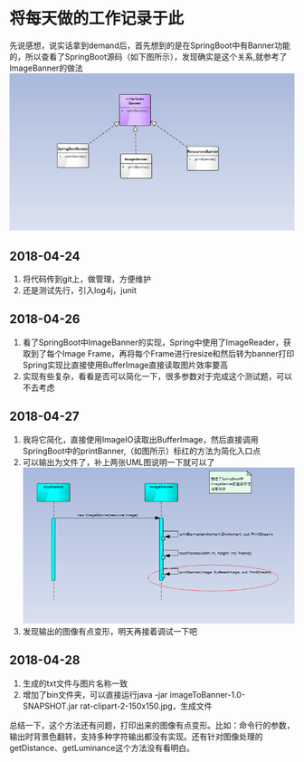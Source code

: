 # 将每天做的工作记录于此
先说感想，说实话拿到demand后，首先想到的是在SpringBoot中有Banner功能的，所以查看了SpringBoot源码（如下图所示），发现确实是这个关系,就参考了ImageBanner的做法
![SpringBoot中ImageBanner继承关系](imgs/1.png)


## 2018-04-24
1. 将代码传到git上，做管理，方便维护
2. 还是测试先行，引入log4j，junit

## 2018-04-26
1. 看了SpringBoot中ImageBanner的实现，Spring中使用了ImageReader，获取到了每个Image Frame，再将每个Frame进行resize和然后转为banner打印
Spring实现比直接使用BufferImage直接读取图片效率要高
2. 实现有些复杂，看看是否可以简化一下，很多参数对于完成这个测试题，可以不去考虑

## 2018-04-27
1. 我将它简化，直接使用ImageIO读取出BufferImage，然后直接调用SpringBoot中的printBanner,（如图所示）标红的方法为简化入口点
2. 可以输出为文件了，补上两张UML图说明一下就可以了
![SpringBoot中ImageBanner核心方法调用顺序](imgs/3.png)
3. 发现输出的图像有点变形，明天再接着调试一下吧

## 2018-04-28
1. 生成的txt文件与图片名称一致
2. 增加了bin文件夹，可以直接运行java -jar imageToBanner-1.0-SNAPSHOT.jar rat-clipart-2-150x150.jpg，生成文件

总结一下，这个方法还有问题，打印出来的图像有点变形。比如：命令行的参数，输出时背景色翻转，支持多种字符输出都没有实现。还有针对图像处理的getDistance、getLuminance这个方法没有看明白。

